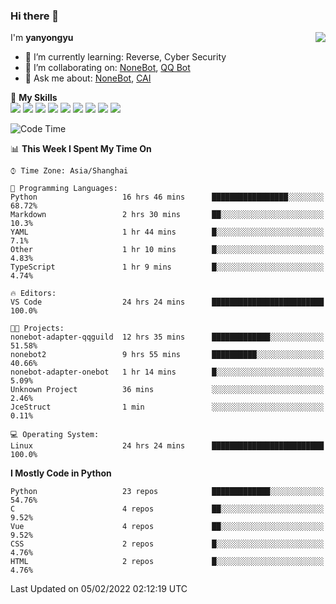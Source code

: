 ### Hi there 👋

<a href="#">
  <img align="right" src="https://github-readme-stats.vercel.app/api?username=yanyongyu&count_private=true&show_icons=true&bg_color=15,f2f7fd,E0EAFC" />
</a>

I'm **yanyongyu**

- 🌱 I’m currently learning: Reverse, Cyber Security
- 👯 I’m collaborating on: [NoneBot](https://github.com/nonebot), [QQ Bot](https://github.com/Mrs4s/go-cqhttp)
- 💬 Ask me about: [NoneBot](https://github.com/nonebot), [CAI](https://github.com/cscs181/CAI)

🌟 **My Skills**  
![](https://img.shields.io/badge/-Python-3e74a2?style=flat-square&logo=Python&logoColor=fff)
![](https://img.shields.io/badge/-Node.js-339933?style=flat-square&logo=Node.js&logoColor=fff)
![](https://img.shields.io/badge/-Vue-4fc08d?style=flat-square&logo=Vue.js&logoColor=fff)
![](https://img.shields.io/badge/-React-2d98ce?style=flat-square&logo=React&logoColor=fff)
![](https://img.shields.io/badge/-Docker-2496ED?style=flat-square&logo=Docker&logoColor=fff)
![](https://img.shields.io/badge/-Linux-000000?style=flat-square&logo=Linux&logoColor=fff)
![](https://img.shields.io/badge/-MySQL-4479A1?style=flat-square&logo=MySQL&logoColor=fff)
![](https://img.shields.io/badge/-Redis-DC382D?style=flat-square&logo=Redis&logoColor=fff)
![](https://img.shields.io/badge/-MongoDB-47A248?style=flat-square&logo=MongoDB&logoColor=fff)

<!--START_SECTION:waka-->
![Code Time](http://img.shields.io/badge/Code%20Time-2%2C094%20hrs-blue)

📊 **This Week I Spent My Time On** 

```text
⌚︎ Time Zone: Asia/Shanghai

💬 Programming Languages: 
Python                   16 hrs 46 mins      █████████████████░░░░░░░░   68.72% 
Markdown                 2 hrs 30 mins       ██░░░░░░░░░░░░░░░░░░░░░░░   10.3% 
YAML                     1 hr 44 mins        █░░░░░░░░░░░░░░░░░░░░░░░░   7.1% 
Other                    1 hr 10 mins        █░░░░░░░░░░░░░░░░░░░░░░░░   4.83% 
TypeScript               1 hr 9 mins         █░░░░░░░░░░░░░░░░░░░░░░░░   4.74%

🔥 Editors: 
VS Code                  24 hrs 24 mins      █████████████████████████   100.0%

🐱‍💻 Projects: 
nonebot-adapter-qqguild  12 hrs 35 mins      █████████████░░░░░░░░░░░░   51.58% 
nonebot2                 9 hrs 55 mins       ██████████░░░░░░░░░░░░░░░   40.66% 
nonebot-adapter-onebot   1 hr 14 mins        █░░░░░░░░░░░░░░░░░░░░░░░░   5.09% 
Unknown Project          36 mins             ░░░░░░░░░░░░░░░░░░░░░░░░░   2.46% 
JceStruct                1 min               ░░░░░░░░░░░░░░░░░░░░░░░░░   0.11%

💻 Operating System: 
Linux                    24 hrs 24 mins      █████████████████████████   100.0%

```

**I Mostly Code in Python** 

```text
Python                   23 repos            █████████████░░░░░░░░░░░░   54.76% 
C                        4 repos             ██░░░░░░░░░░░░░░░░░░░░░░░   9.52% 
Vue                      4 repos             ██░░░░░░░░░░░░░░░░░░░░░░░   9.52% 
CSS                      2 repos             █░░░░░░░░░░░░░░░░░░░░░░░░   4.76% 
HTML                     2 repos             █░░░░░░░░░░░░░░░░░░░░░░░░   4.76%

```



 Last Updated on 05/02/2022 02:12:19 UTC
<!--END_SECTION:waka-->
